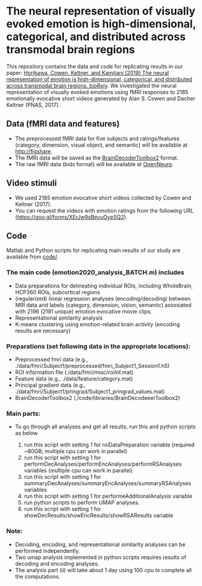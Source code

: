 # The neural representation of visually evoked emotion is high-dimensional, categorical, and distributed across transmodal brain regions

This repository contains the data and code for replicating results in our paper: [Horikawa, Cowen, Keltner, and Kamitani (2019) The neural representation of emotion is high-dimensional, categorical, and distributed across transmodal brain regions. bioRxiv](https://www.biorxiv.org/content/10.1101/872192v1.abstract).
We investigated the neural representation of visually evoked emotions using fMRI responses to 2185 emotionally evocative short videos generated by Alan S. Cowen and Dacher Keltner (PNAS, 2017).


## Data (fMRI data and features)

- The preprocessed fMRI data for five subjects and ratings/features (category, dimension, visual object, and semantic) will be available at <http://figshare>.
- The fMRI data will be saved as the [BrainDecoderToolbox2](https://github.com/KamitaniLab/BrainDecoderToolbox2) format.
- The raw fMRI data (bids format) will be available at [OpenNeuro](https://openneuro.org/datasets/ds002425).

## Video stimuli

- We used 2185 emotion evocative short videos collected by Cowen and Keltner (2017).   
- You can request the videos with emotion ratings from the following URL (https://goo.gl/forms/XErJw9sBeyuOyp5Q2).


## Code
Matlab and Python scripts for replicating main results of our study are available from [code/](code/).

### The main code (emotion2020_analysis_BATCH.m) includes
  - Data preparations for delineating individual ROIs, including WholeBrain, HCP360 ROIs, subcortical regions
  - (regularized) linear regression analyses (encoding/decoding) between MRI data 
     and labels (category, dimension, vision, semantic) assosiated with 2196 (2181 unique) emotion evocative movie clips.
  - Representational similarity analysis
  - K-means clustering using emotion-related brain activity (encoding results are necessary)

### Preparations (set following data in the appropriate locations):
  - Preprocessed fmri data (e.g., ./data/fmri/Subject1/preprocessed/fmri_Subject1_Session1.h5)
  - ROI information file (./data/fmri/misc/roiInf.mat)
  - Feature data (e.g., ./data/feature/category.mat)
  - Principal gradient data (e.g., ./data/fmri/Subject1/pringrad/Subject1_pringrad_values.mat)
  - BrainDecoderToolbox2 (./code/libraries/BrainDecodeeerToolbox2)

### Main parts:
  - To go through all analyses and get all results, run this and python scripts as below. 
  
    1. run this script with setting 1 for roiDataPreparation variable (required ~80GB; multiple cpu can work in parallel)
    2. run this script with setting 1 for performDecAnalyses/performEncAnalyses/performRSAnalyses variables (multiple cpu can work in parallel)
    3. run this script with setting 1 for summaryDecAnalyses/summaryEncAnalyses/summaryRSAnalyses variables
    4. run this script with setting 1 for performeAdditionalAnalysis variable
    5. run python scripts to perform UMAP analyses.
    6. run this script with setting 1 for showDecResults/showEncResults/showRSAResults variable

### Note:
  - Decoding, encoding, and representational similarity analyses can be performed independently.
  - Two umap analysis implemented in python scripts requires results of decoding and encoding analyses.
  - The analysis part (ii) will take about 1 day using 100 cpu to complete all the computations.


